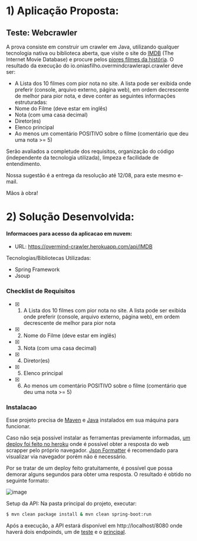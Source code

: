 # 1) Aplicação Proposta: 

## Teste: Webcrawler

A prova consiste em construir um crawler em Java, utilizando qualquer tecnologia nativa ou biblioteca aberta, que visite
o site do [IMDB]( https://www.imdb.com) (The Internet Movie Database) e procure
pelos [piores filmes da história]( https://www.imdb.com/chart/bottom). O resultado da execução do io.oniasfilho.overmindcrawlerapi.crawler deve ser:

- A Lista dos 10 filmes com pior nota no site. A lista pode ser exibida onde preferir (console, arquivo externo, página
  web), em ordem decrescente de melhor para pior nota, e deve conter as seguintes informações estruturadas:
- Nome do Filme (deve estar em inglês)
- Nota (com uma casa decimal)
- Diretor(es)
- Elenco principal
- Ao menos um comentário POSITIVO sobre o filme (comentário que deu uma nota >= 5)

Serão avaliados a completude dos requisitos, organização do código (independente da tecnologia utilizada), limpeza e
facilidade de entendimento.

Nossa sugestão é a entrega da resolução até 12/08, para este mesmo e-mail.

Mãos à obra!


# 2) Solução Desenvolvida: 


#### Informacoes para acesso da aplicacao em nuvem:

- URL: https://overmind-crawler.herokuapp.com/api/IMDB


Tecnologias/Bibliotecas Utilizadas:

  - Spring Framework
  - Jsoup


### Checklist de Requisitos

- [x] 1) A Lista dos 10 filmes com pior nota no site. A lista pode ser exibida onde preferir (console, arquivo externo, página
  web), em ordem decrescente de melhor para pior nota
- [x] 2) Nome do Filme (deve estar em inglês)
- [x] 3) Nota (com uma casa decimal)
- [x] 4) Diretor(es)
- [x] 5) Elenco principal
- [x] 6) Ao menos um comentário POSITIVO sobre o filme (comentário que deu uma nota >= 5)


### Instalacao

Esse projeto precisa de [Maven](https://maven.apache.org/download.cgi) e [Java](https://www.oracle.com/java/technologies/javase-jre8-downloads.html) instalados em sua máquina para funcionar.
  
Caso não seja possível instalar as ferramentas previamente informadas, [um deploy foi feito no heroku](https://overmind-crawler.herokuapp.com/api/IMDB) onde é possível obter a resposta do web scrapper pelo próprio navegador. [Json Formatter](https://chrome.google.com/webstore/detail/json-formatter/bcjindcccaagfpapjjmafapmmgkkhgoa?hl=pt-BR) é recomendado para visualizar via navegador porém não é necessário.
  
Por se tratar de um deploy feito gratuitamente, é possível que possa demorar alguns segundos para obter uma resposta. O resultado é obtido no seguinte formato:
  
  ![image](https://user-images.githubusercontent.com/19842185/128972142-62b14ea6-81ef-4e66-8f3a-2ddb08372e2c.png)



Setup da API:
Na pasta principal do projeto, executar:

```sh
$ mvn clean package install & mvn clean spring-boot:run
```
Após a execução, a API estará disponível em http://localhost/8080 onde haverá dois endpoinds, um de [teste](http://localhost/8080/ping) e o [principal](http://localhost:8080/api/IMDB).

